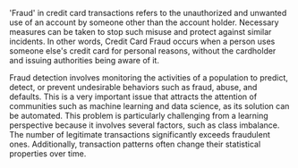 'Fraud' in credit card transactions refers to the unauthorized and unwanted use of an account by someone other than the account holder. Necessary measures can be taken to stop such misuse and protect against similar incidents. In other words, Credit Card Fraud occurs when a person uses someone else's credit card for personal reasons, without the cardholder and issuing authorities being aware of it.

Fraud detection involves monitoring the activities of a population to predict, detect, or prevent undesirable behaviors such as fraud, abuse, and defaults. This is a very important issue that attracts the attention of communities such as machine learning and data science, as its solution can be automated. This problem is particularly challenging from a learning perspective because it involves several factors, such as class imbalance. The number of legitimate transactions significantly exceeds fraudulent ones. Additionally, transaction patterns often change their statistical properties over time.
